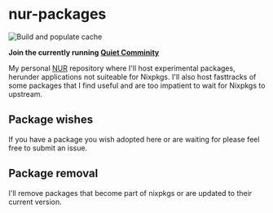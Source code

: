 # nur-packages

![Build and populate cache](https://github.com/MikaelFangel/NUR/workflows/Build%20and%20populate%20cache/badge.svg) 

<!-- [![Cachix Cache](https://img.shields.io/badge/cachix-mikaelfangel-nur-blue.svg)](https://mikaelfangel-nur.cachix.org) -->


**Join the currently running [Quiet Comminity](https://tryquiet.org/join#sthw6pv63pw74wr5oifqzq3shly6uroil3cggmx6hcula2fjicq7gbid)**

My personal [NUR](https://github.com/nix-community/NUR) repository where I'll host experimental packages, herunder applications not suiteable for Nixpkgs. I'll also host fasttracks of some packages that I find useful and are too impatient to wait for Nixpkgs to upstream.

## Package wishes

If you have a package you wish adopted here or are waiting for please feel free to submit an issue.

## Package removal

I'll remove packages that become part of nixpkgs or are updated to their current version.
